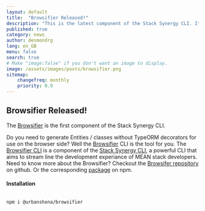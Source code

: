 ```yaml
---
layout: default
title:  "Browsifier Released!"
description: "This is the latest component of the Stack Synergy CLI. It removes TypeORM Decorators from Entities."
published: true
category: news
author: desmondrg
lang: en_GB
menu: false
search: true
# Make "image:false" if you don't want an image to display.
image: /assets/images/posts/browsifier.png
sitemap:
    changefreq: monthly
    priority: 0.9
---
```


## Browsifier Released!

The [Browsifier][Browsifier] is the first component of the Stack Synergy CLI.

<!--excerpt-->

Do you need to generate Entities / classes without TypeORM decorators for use on the browser side? Well the [Browsifier][Browsifier] CLI is the tool for you. The [Browsifier CLI][Browsifier] is a component of the [Stack Synergy CLI][StackSynergyCLI], a powerful CLI that aims to stream line the development experiance of MEAN stack developers. Need to know more about the Browsifier? Checkout the [Browsifer repository][Browsifier] on github. Or the corresponding [package][BrowsifierNpm] on npm.  

#### Installation
```console

npm i @urbanshona/browsifier

```
[StackSynergyCLI]: https://github.com/urbanshona/stack-synergy-cli
[Browsifier]: https://github.com/urbanshona/stack-synergy-cli/tree/master/packages/browsifier
[BrowsifierNpm]: https://www.npmjs.com/package/@urbanshona/browsifier
